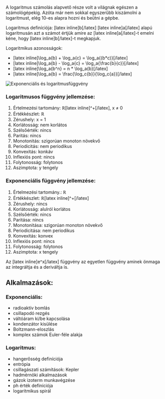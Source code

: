 A logaritmus számolás alapvető része volt a világnak egészen a számológépekig. Azóta már nem sokkal egyszerűbb kiszámolni a logaritmust, elég 10-es alapra hozni és beütni a gépbe.

Logaritmus definíciója: [latex inline]b[/latex] [latex inline]a[/latex] alapú logaritmusán azt a számot értjük amire az [latex inline]a[/latex]-t emelni kéne, hogy [latex inline]b[/latex]-t megkapjuk.

Logaritmikus azonosságok:

 - [latex inline]\log_a{b} + \log_a{c} = \log_a{(b*c)}[/latex]
 - [latex inline]\log_a{b} - \log_a{c} = \log_a{\frac{b}{c}}[/latex]
 - [latex inline]\log_a{b^n} = n * \log_a{b}[/latex]
 - [latex inline]\log_a{b} = \frac{\log_c{b}}{\log_c{a}}[/latex]

![Exponenciális és logaritmusfüggvény](http://i.imgur.com/sZpeWmV.png)

### Logaritmusos függvény jellemzése:

1. Értelmezési tartomány: ℝ[latex inline]^+[/latex], x ≠ 0
2. Értékkészlet: ℝ
3. Zérushely: x = 1
4. Korlátosság: nem korlátos
5. Szélsőérték: nincs
6. Paritás: nincs
7. Monotonitás: szigorúan monoton növekvő
8. Periodicitás: nem periodikus
9. Konvexitás: konkáv
10. Inflexiós pont: nincs
11. Folytonosság: folytonos
12. Aszimptota: y tengely

### Exponenciális függvény jellemzése:

1. Értelmezési tartomány.: ℝ
2. Értékkészlet: ℝ[latex inline]^+[/latex]
3. Zérushely: nincs
4. Korlátosság: alulról korlátos
5. Szélsőérték: nincs
6. Paritása: nincs
7. Monotonitása: szigorúan monoton növekvő
8. Periodicitása: nem periodikus
9. Konvexitás: konvex
10. Inflexiós pont: nincs
11. Folytonosság: folytonos
12. Aszimptota: x tengely

Az [latex inline]e^x[/latex] függvény az egyetlen függvény aminek önmaga az integráltja és a deriváltja is.

## Alkalmazások:

### Exponenciális:

 - radioaktív bomlás
 - csillapodó rezgés
 - váltóáram ki/be kapcsolása
 - kondenzátor kisülése
 - Boltzmann-eloszlás
 - komplex számok Euler-féle alakja

### Logaritmus:

 - hangerősség definíciója
 - entrópia
 - csillagászati számítások: Kepler
 - hadmérnöki alkalmazások
 - gázok izoterm munkavégzése
 - ph érték definíciója
 - logaritmikus spirál
